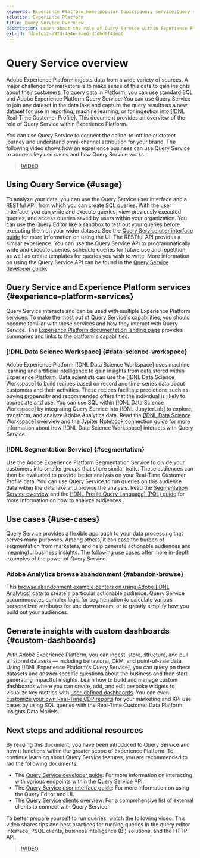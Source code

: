 ```yaml
---
keywords: Experience Platform;home;popular topics;query service;Query service;query
solution: Experience Platform
title: Query Service Overview
description: Learn about the role of Query Service within Experience Platform.
exl-id: fdaefc12-a97d-4e4e-9aed-d3dbd0f43ea0
---
```

# Query Service overview

Adobe Experience Platform ingests data from a wide variety of sources. A major challenge for marketers is to make sense of this data to gain insights about their customers. To query data in Platform, you can use standard SQL and Adobe Experience Platform Query Service. You can use Query Service to join any dataset in the data lake and capture the query results as a new dataset for use in reporting, machine learning, or for ingestion into [!DNL Real-Time Customer Profile]. This document provides an overview of the role of Query Service within Experience Platform.

You can use Query Service to connect the online-to-offline customer journey and understand omni-channel attribution for your brand. The following video shows how an experience business can use Query Service to address key use cases and how Query Service works.

>[!VIDEO](https://video.tv.adobe.com/v/29795?quality=12&learn=on)

## Using Query Service {#usage}

To analyze your data, you can use the Query Service user interface and a RESTful API, from which you can create SQL queries. With the user interface, you can write and execute queries, view previously executed queries, and access queries saved by users within your organization. You can use the Query Editor like a sandbox to test out your queries before executing them on your wider dataset. See the [Query Service user interface guide](ui/overview.md) for more information on using the UI. The RESTful API provides a similar experience. You can use the Query Service API to programmatically write and execute queries, schedule queries for future use and repetition, as well as create templates for queries you wish to write. More information on using the Query Service API can be found in the [Query Service developer guide](api/getting-started.md).

## Query Service and Experience Platform services {#experience-platform-services}

Query Service interacts and can be used with multiple Experience Platform services. To make the most out of Query Service's capabilities, you should become familiar with these services and how they interact with Query Service. The [Experience Platform documentation landing page](https://experienceleague.adobe.com/docs/experience-platform.html) provides summaries and links to the platform's capabilities. 

### [!DNL Data Science Workspace] {#data-science-workspace}

Adobe Experience Platform [!DNL Data Science Workspace] uses machine learning and artificial intelligence to gain insights from data stored within Experience Platform. Data scientists can use the [!DNL Data Science Workspace] to build recipes based on record and time-series data about customers and their activities. These recipes facilitate predictions such as buying propensity and recommended offers that the individual is likely to appreciate and use. You can use SQL within [!DNL Data Science Workspace] by integrating Query Service into [!DNL JupyterLab] to explore, transform, and analyze Adobe Analytics data. Read the [[!DNL Data Science Workspace] overview](../data-science-workspace/home.md) and the [Jypiter Notebook connection guide](./clients/jupyter-notebook) for more information about how [!DNL Data Science Workspace] interacts with Query Service.

### [!DNL Segmentation Service] {#segmentation}

Use the Adobe Experience Platform Segmentation Service to divide your customers into smaller groups that share similar traits. These audiences can then be evaluated to provide better analysis on your Real-Time Customer Profile data. You can use Query Service to run queries on this audience data within the data lake and provide the analysis. Read the [Segmentation Service overview](../segmentation/home.md) and the [[!DNL Profile Query Language] (PQL) guide](../segmentation/pql/overview.md) for more information on how to analyze audiences.

## Use cases {#use-cases}

Query Service provides a flexible approach to your data processing that serves many purposes. Among others, it can ease the burden of segmentation from marketers, and help generate actionable audiences and meaningful business insights. The following use cases offer more in-depth examples of the power of Query Service.

### Adobe Analytics browse abandonment {#abandon-browse}

This [browse abandonment example centers on using Adobe [!DNL Analytics]](./use-cases/abandoned-browse.md) data to create a particular actionable audience. Query Service accommodates complex logic for segmentation to calculate various personalized attributes for use downstream, or to greatly simplify how you build out your audiences. 

## Generate insights with custom dashboards {#custom-dashboards} 

With Adobe Experience Platform, you can ingest, store, structure, and pull all stored datasets — including behavioral, CRM, and point-of-sale data. Using [!DNL Experience Platform's Query Service], you can query on these datasets and answer specific questions about the business and then start generating impactful insights. Learn how to build and manage custom dashboards where you can create, add, and edit bespoke widgets to visualize key metrics with [user-defined dashbaords](../dashboards/user-defined-dashboards.md). You can even [customize your own Real-Time CDP reports](../dashboards/cdp-insights-data-model.md) for your marketing and KPI use cases by using SQL queries with the Real-Time Customer Data Platform Insights Data Models.

## Next steps and additional resources

By reading this document, you have been introduced to Query Service and how it functions within the greater scope of Experience Platform. To continue learning about Query Service features, you are recommended to rad the following documents:

- The [Query Service developer guide](api/getting-started.md): For more information on interacting with various endpoints within the Query Service API. 
- The [Query Service user interface guide](ui/overview.md): For more information on using the Query Editor and UI. 
- The [Query Service clients overview](clients/overview.md): For a comprehensive list of external clients to connect with Query Service.

To better prepare yourself to run queries, watch the following video. This video shares tips and best practices for running queries in the query editor interface, PSQL clients, business intelligence (BI) solutions, and the HTTP API.

>[!VIDEO](https://video.tv.adobe.com/v/29811?quality=12&learn=on)
